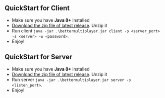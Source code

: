 ## QuickStart for Client
* Make sure you have **Java 8+** installed
* [Download the zip file of latest release](../../releases). Unzip it
* Run client `java -jar .\bettermultiplayer.jar client -p <server_port> -s <server> -w <password>`.
* Enjoy!

## QuickStart for Server
* Make sure you have **Java 8+** installed
* [Download the zip file of latest release](../../releases). Unzip it
* Run server `java -jar .\bettermultiplayer.jar server -p <listen_port>`.
* Enjoy!

